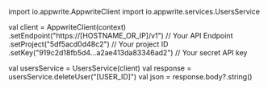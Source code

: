 import io.appwrite.AppwriteClient
import io.appwrite.services.UsersService

val client = AppwriteClient(context)
  .setEndpoint("https://[HOSTNAME_OR_IP]/v1") // Your API Endpoint
  .setProject("5df5acd0d48c2") // Your project ID
  .setKey("919c2d18fb5d4...a2ae413da83346ad2") // Your secret API key

val usersService = UsersService(client)
val response = usersService.deleteUser("[USER_ID]")
val json = response.body?.string()
